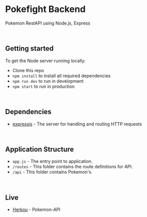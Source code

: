 # Pokefight Backend
Pokemon RestAPI using Node.js, Express

<br/>  

## Getting started  
To get the Node server running locally: 

- Clone this repo
- ```npm install``` to install all required dependencies
- ```npm run dev``` to run in development 
- ```npm start``` to run in production
  
<br/>  

## Dependencies  
- [expressjs](https://expressjs.com/) - The server for handling and routing HTTP requests   
  
<br/>  

## Application Structure  
- ```app.js``` - The entry point to application. 
- ```/routes``` - This folder contains the route definitions for API.
- ```/api``` - This folder contains Pokemon's.  
  
<br/>  

## Live  
- [Herkou](https://pokemon-express-api.herokuapp.com/) - Pokemon-API 

<br />